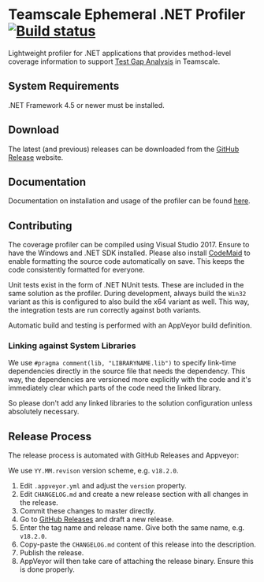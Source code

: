 Teamscale Ephemeral .NET Profiler
[![Build status](https://ci.appveyor.com/api/projects/status/pamrby3g6dm26074/branch/master?svg=true)](https://ci.appveyor.com/project/cqse/teamscale-profiler-dotnet/branch/master)
===================================

Lightweight profiler for .NET applications that provides method-level coverage information to support [Test Gap Analysis](https://www.cqse.eu/en/consulting/software-test-control/) in Teamscale.

## System Requirements

.NET Framework 4.5 or newer must be installed.

## Download

The latest (and previous) releases can be downloaded from the [GitHub Release](https://github.com/cqse/teamscale-profiler-dotnet/releases) website.

## Documentation

Documentation on installation and usage of the profiler can be found [here](./documentation/userguide.md).

## Contributing

The coverage profiler can be compiled using Visual Studio 2017. Ensure to have the Windows and .NET SDK installed.
Please also install [CodeMaid][codemaid] to enable formatting the source code automatically on save. This keeps the
code consistently formatted for everyone.

Unit tests exist in the form of .NET NUnit tests. These are included in the same solution as the profiler.
During development, always build the `Win32` variant as this is configured to also build the x64 variant as well.
This way, the integration tests are run correctly against both variants.

Automatic build and testing is performed with an AppVeyor build definition.

### Linking against System Libraries

We use `#pragma comment(lib, "LIBRARYNAME.lib")` to specify link-time dependencies directly in the source file
that needs the dependency. This way, the dependencies are versioned more explicitly with the code and it's immediately
clear which parts of the code need the linked library.

So please don't add any linked libraries to the solution configuration unless absolutely necessary.

## Release Process

The release process is automated with GitHub Releases and Appveyor:

We use `YY.MM.revison` version scheme, e.g. `v18.2.0`.

1. Edit `.appveyor.yml` and adjust the `version` property.
2. Edit `CHANGELOG.md` and create a new release section with all changes in the release.
2. Commit these changes to master directly.
2. Go to [GitHub Releases](https://github.com/cqse/teamscale-profiler-dotnet/releases) and draft a new release.
3. Enter the tag name and release name. Give both the same name, e.g. `v18.2.0`.
4. Copy-paste the `CHANGELOG.md` content of this release into the description.
5. Publish the release.
6. AppVeyor will then take care of attaching the release binary. Ensure this is done properly.

[codemaid]: http://www.codemaid.net/

